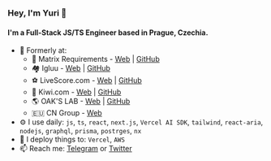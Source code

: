 ### Hey, I'm Yuri 👻

#### I'm a Full-Stack JS/TS Engineer based in Prague, Czechia.

- 🏢 Formerly at:
  - 🩻 Matrix Requirements - [Web](https://matrixreq.com) | [GitHub](https://github.com/MatrixRequirements)
  - 🏘️ Igluu - [Web](https://igluu.cz/) | [GitHub](https://github.com/igluu-cz)
  - ⚽️ LiveScore.com - [Web](https://livescore.com/) | [GitHub](https://github.com/minelytix)
  - 🛫 Kiwi.com - [Web](https://kiwi.com/) | [GitHub](https://github.com/kiwicom)
  - 🌎 OAK'S LAB - [Web](https://www.oakslab.com/) | [GitHub](https://github.com/oakslab)
  - 🇪🇺 CN Group - [Web](https://www.cngroup.dk/)
- ⚙️ I use daily: `js`, `ts`, `react`, `next.js`, `Vercel AI SDK`, `tailwind`, `react-aria`, `nodejs`, `graphql`, `prisma`, `postrges`, `nx`
- 🎢 I deploy things to: `Vercel`, `AWS`
- 📫 Reach me: [Telegram](https://t.me/nezdemkovski) or [Twitter](https://twitter.com/nezdemkovski)
